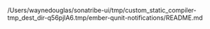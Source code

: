 /Users/waynedouglas/sonatribe-ui/tmp/custom_static_compiler-tmp_dest_dir-q56pjlA6.tmp/ember-qunit-notifications/README.md